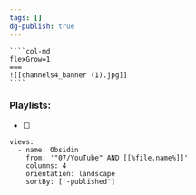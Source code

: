 ```yaml
---
tags: []
dg-publish: true
---
```

`````col
````col-md
flexGrow=1
===
![[channels4_banner (1).jpg]]
````
`````
### Playlists:
- [ ] 

```page-gallery
views:
  - name: Obsidin
    from: '"07/YouTube" AND [[%file.name%]]'
    columns: 4
    orientation: landscape
    sortBy: ['-published']
```


